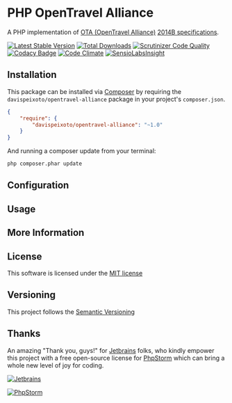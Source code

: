 # PHP OpenTravel Alliance

A PHP implementation of [OTA (OpenTravel Alliance)](http://www.opentravel.org/Default.aspx) [2014B specifications](http://www.opentravel.org/Specifications/SchemaIndex.aspx?FolderName=2014B).

[![Latest Stable Version](https://img.shields.io/packagist/v/davispeixoto/calendar.svg)](https://packagist.org/packages/davispeixoto/calendar)
[![Total Downloads](https://img.shields.io/packagist/dt/davispeixoto/calendar.svg)](https://packagist.org/packages/davispeixoto/calendar)
[![Scrutinizer Code Quality](https://scrutinizer-ci.com/g/davispeixoto/PHP-iCal/badges/quality-score.png?b=master)](https://scrutinizer-ci.com/g/davispeixoto/PHP-iCal/?branch=master)
[![Codacy Badge](https://www.codacy.com/project/badge/7f809a8ef1044ed283be4fa2583a45fc)](https://www.codacy.com/app/davis-peixoto/PHP-iCal)
[![Code Climate](https://codeclimate.com/github/davispeixoto/PHP-iCal/badges/gpa.svg)](https://codeclimate.com/github/davispeixoto/PHP-iCal)
[![SensioLabsInsight](https://insight.sensiolabs.com/projects/581b1e12-b229-44ea-99df-75cf1f9f9dcd/small.png)](https://insight.sensiolabs.com/projects/581b1e12-b229-44ea-99df-75cf1f9f9dcd)

## Installation

This package can be installed via [Composer](http://getcomposer.org) by requiring the
`davispeixoto/opentravel-alliance` package in your project's `composer.json`.

```json
{
    "require": {
        "davispeixoto/opentravel-alliance": "~1.0"
    }
}
```

And running a composer update from your terminal:
```sh
php composer.phar update
```

## Configuration

## Usage

## More Information

## License

This software is licensed under the [MIT license](http://opensource.org/licenses/MIT)

## Versioning

This project follows the [Semantic Versioning](http://semver.org/)

## Thanks

An amazing "Thank you, guys!" for [Jetbrains](https://www.jetbrains.com/) folks, 
who kindly empower this project with a free open-source license for [PhpStorm](https://www.jetbrains.com/phpstorm/) which can bring a whole new level of joy for coding.

[![Jetbrains][2]][1]

[![PhpStorm][4]][3]

  [1]: https://www.jetbrains.com/
  [2]: https://www.jetbrains.com/company/docs/logo_jetbrains.png
  [3]: https://www.jetbrains.com/phpstorm/
  [4]: https://www.jetbrains.com/phpstorm/documentation/docs/logo_phpstorm.png

